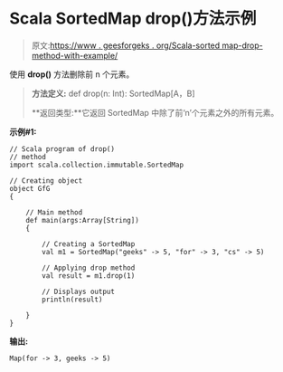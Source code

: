 # Scala SortedMap drop()方法示例

> 原文:[https://www . geesforgeks . org/Scala-sorted map-drop-method-with-example/](https://www.geeksforgeeks.org/scala-sortedmap-drop-method-with-example/)

使用 **drop()** 方法删除前 n 个元素。

> **方法定义:** def drop(n: Int): SortedMap[A，B]
> 
> **返回类型:**它返回 SortedMap 中除了前‘n’个元素之外的所有元素。

**示例#1:**

```
// Scala program of drop()
// method
import scala.collection.immutable.SortedMap

// Creating object
object GfG
{ 

    // Main method
    def main(args:Array[String])
    {

        // Creating a SortedMap
        val m1 = SortedMap("geeks" -> 5, "for" -> 3, "cs" -> 5)

        // Applying drop method
        val result = m1.drop(1)

        // Displays output
        println(result)

    }
}
```

**输出:**

```
Map(for -> 3, geeks -> 5)

```